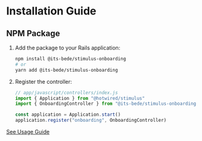 # Installation Guide

## NPM Package

1. Add the package to your Rails application:
   ```bash
   npm install @its-bede/stimulus-onboarding
   # or
   yarn add @its-bede/stimulus-onboarding
   ```

2. Register the controller:
   ```javascript
   // app/javascript/controllers/index.js
   import { Application } from "@hotwired/stimulus"
   import { OnboardingController } from "@its-bede/stimulus-onboarding"

   const application = Application.start()
   application.register("onboarding", OnboardingController)
   ```

[See Usage Guide](./usage.md)